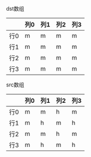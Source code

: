 dst数组

|  |列0|列1|列2|列3|
|--|---|---|---|----|
|行0|m|m|m|m|
|行1|m|m|m|m|
|行2|m|m|m|m|
|行3|m|m|m|m|

src数组

|  |列0|列1|列2|列3|
|--|---|---|---|----|
|行0|m|m|h|m|
|行1|m|h|m|h|
|行2|m|m|h|m|
|行3|m|h|m|h|